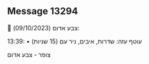## Message 13294

🔴 צבע אדום (09/10/2023):

13:39:
• עוטף עזה: שדרות, איבים, ניר עם (15 שניות)

צופר - צבע אדום

